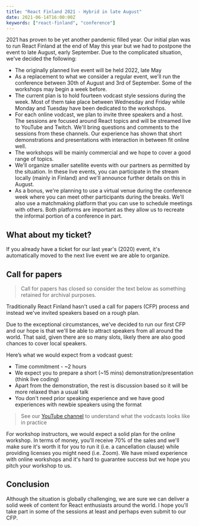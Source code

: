 ```yaml
---
title: "React Finland 2021 - Hybrid in late August"
date: 2021-06-14T16:00:00Z
keywords: ["react-finland", "conference"]
---
```


2021 has proven to be yet another pandemic filled year. Our initial plan was to run React Finland at the end of May this year but we had to postpone the event to late August, early September. Due to the complicated situation, we've decided the following:

- The originally planned live event will be held 2022, late May
- As a replacement to what we consider a regular event, we'll run the conference between 30th of August and 3rd of September. Some of the workshops may begin a week before.
- The current plan is to hold fourteen vodcast style sessions during the week. Most of them take place between Wednesday and Friday while Monday and Tuesday have been dedicated to the workshops.
- For each online vodcast, we plan to invite three speakers and a host. The sessions are focused around React topics and will be streamed live to YouTube and Twitch. We'll bring questions and comments to the sessions from these channels. Our experience has shown that short demonstrations and presentations with interaction in between fit online well.
- The workshops will be mainly commercial and we hope to cover a good range of topics.
- We'll organize smaller satellite events with our partners as permitted by the situation. In these live events, you can participate in the stream locally (mainly in Finland) and we'll announce further details on this in August.
- As a bonus, we're planning to use a virtual venue during the conference week where you can meet other participants during the breaks. We'll also use a matchmaking platform that you can use to schedule meetings with others. Both platforms are important as they allow us to recreate the informal portion of a conference in part.

## What about my ticket?

If you already have a ticket for our last year's (2020) event, it's automatically moved to the next live event we are able to organize.

## Call for papers

> Call for papers has closed so consider the text below as something retained for archival purposes.

Traditionally React Finland hasn't used a call for papers (CFP) process and instead we've invited speakers based on a rough plan.

Due to the exceptional circumstances, we've decided to run our first CFP and our hope is that we'll be able to attract speakers from all around the world. That said, given there are so many slots, likely there are also good chances to cover local speakers.

Here’s what we would expect from a vodcast guest:

- Time commitment - ~2 hours
- We expect you to prepare a short (~15 mins) demonstration/presentation (think live coding)
- Apart from the demonstration, the rest is discussion based so it will be more relaxed than a usual talk
- You don't need prior speaking experience and we have good experiences with newbie speakers using the format

> See our [YouTube channel](https://www.youtube.com/ReactFinland) to understand what the vodcasts looks like in practice

For workshop instructors, we would expect a solid plan for the online workshop. In terms of money, you'll receive 70% of the sales and we'll make sure it's worth it for you to run it (i.e. a cancellation clause) while providing licenses you might need (i.e. Zoom). We have mixed experience with online workshops and it's hard to guarantee success but we hope you pitch your workshop to us.

## Conclusion

Although the situation is globally challenging, we are sure we can deliver a solid week of content for React enthusiasts around the world. I hope you'll take part in some of the sessions at least and perhaps even submit to our CFP.
